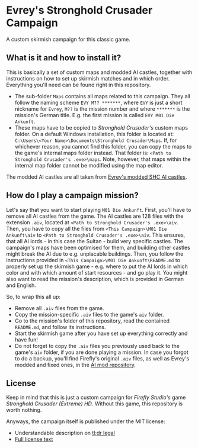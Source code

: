 # Evrey's Stronghold Crusader Campaign

A custom skirmish campaign for this classic game.

## What is it and how to install it?

This is basically a set of custom maps and modded AI castles, together with instructions on how to set up skirmish matches and in which order. Everything you'll need can be found right in this repository.

- The sub-folder `Maps` contains all maps related to this campaign. They all follow the naming scheme `EVY M?? *******`, where `EVY` is just a short nickname for `Evrey`, `M??` is the mission number and where `*******` is the mission's German title. E.g. the first mission is called `EVY M01 Die Ankunft`.
- These maps have to be copied to *Stronghold Crusader's* custom maps folder. On a default Windows installation, this folder is located at: `C:\Users\<Your Name>\Documents\Stronghold Crusader\Maps`. If, for whichever reason, you cannot find this folder, you can copy the maps to the game's internal maps folder instead. That folder is: `<Path to Stronghold Crusader's .exe>\maps`. Note, however, that maps within the internal map folder cannot be modified using the map editor.

The modded AI castles are all taken from [Evrey's modded SHC AI castles](https://github.com/Evrey/SHC_AIV).

## How do I play a campaign mission?

Let's say that you want to start playing `M01 Die Ankunft`. First, you'll have to remove all AI castles from the game. The AI castles are 128 files with the extension `.aiv`, located at `<Path to Stronghold Crusader's .exe>\aiv`. Then, you have to copy all the files from `<This Campaign>\M01 Die Ankunft\aiv` to `<Path to Stronghold Crusader's .exe>\aiv`. This ensures, that all AI lords - in this case the Sultan - build very specific castles. The campaign's maps have been optimised for them, and building other castles might break the AI due to e.g. unplacable buildings. Then, you follow the instructions provided in `<This Campaign>\M01 Die Ankunft\README.md` to properly set up the skirmish game - e.g. where to put the AI lords in which color and with which amount of start resources - and go play it. You might also want to read the mission's description, which is provided in German and English.

So, to wrap this all up:

- Remove all `.aiv` files from the game.
- Copy the mission-specific `.aiv` files to the game's `aiv` folder.
- Go to the mission's folder of this repository, read the contained `README.md`, and follow its instructions.
- Start the skirmish game after you have set up everything correctly and have fun!
- Do not forget to copy the `.aiv` files you previously used back to the game's `aiv` folder, if you are done playing a mission. In case you forgot to do a backup, you'll find Firefly's original `.aiv` files, as well as Evrey's modded and fixed ones, in the [AI mod repository](https://github.com/Evrey/SHC_AIV).

## License

Keep in mind that this is just a custom campaign for *Firefly Studio's* game *Stronghold Crusader (Extreme) HD*. Without this game, this repository is worth nothing.

Anyways, the campaign itself is published under the MIT license:

- Understandable description on [tl;dr legal](https://tldrlegal.com/license/mit-license)
- [Full license text](./LICENSE-MIT.md)
